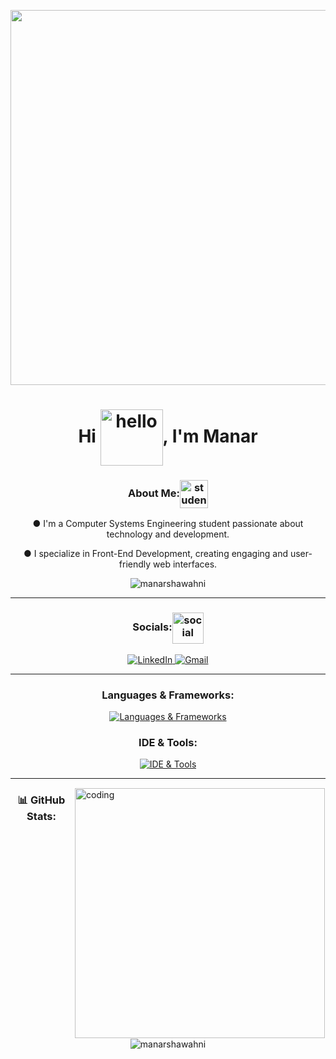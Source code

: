 <!DOCTYPE html>
<html lang="en">
<head>
    <meta charset="UTF-8">
    <meta name="viewport" content="width=device-width, initial-scale=1.0">
</head>
<body>

<p align="center">
  <img src="https://i.pinimg.com/originals/c5/a6/e0/c5a6e0d064a22a2f6a3caeacb4260103.gif" width="600" />
</p>

<h1 align="center">Hi <img align="center" alt="hello" src="https://media.tenor.com/S9ey-knwXm4AAAAi/hello-hi.gif" width="100" height="90"/>, I'm Manar </h1>

<h3 align="center">About Me:<img align="center" alt="student" src="https://i.pinimg.com/originals/6c/50/93/6c5093883f066ff03ec6ccb4f84650f6.gif" width="45" height="45"></h3>
  <p align="center">
       ●  I'm a Computer Systems Engineering student passionate about technology and development. 
  </p>
  
  <p align="center">
       ●  I specialize in Front-End Development, creating engaging and user-friendly web interfaces. 
  </p>

<p align="center"> <img src="https://komarev.com/ghpvc/?username=manarshawahni&label=Profile%20views&color=FFC0CB&style=flat" alt="manarshawahni" /> </p>


---

<h3 align="center">Socials:<img align="center" alt="social" src="https://i.pinimg.com/originals/e7/72/b3/e772b3d571574c918163db7650bf5f3f.gif" width="50" height="50"></h3>
<p align="center">
  <a href="https://www.linkedin.com/in/manarshawahni/">
    <img src="https://skillicons.dev/icons?i=linkedin" alt="LinkedIn" />
  </a>
  <a href="mailto:manarshawahnii@gmail.com">
    <img src="https://skillicons.dev/icons?i=gmail" alt="Gmail" />
  </a>
</p>

---
  <div>
      <div>
        <h3 align="center">Languages & Frameworks:</h3>
        <p align="center">
            <a href="https://skillicons.dev">
                <img src="https://skillicons.dev/icons?i=html,css,js,react,nodejs,expressjs,c,cpp,java,python,matlab" alt="Languages & Frameworks" />
            </a>
        </p>
        <h3 align="center">IDE & Tools:</h3>
        <p align="center">
            <a href="https://skillicons.dev">
                <img src="https://skillicons.dev/icons?i=git,github,webpack,babel,vscode,androidstudio,figma,npm,linux,notion" alt="IDE & Tools" />
            </a>
        </p>

---

<img align="right" alt="coding" width="400" style="border:1px solid white" src="https://media.tenor.com/WC8oc8aG3xgAAAAi/work-office.gif?fbclid=IwAR2sMXLKuevxsIMIMS1gNFjZA5FpU2zGyndGKLFGgpCWJHmnizp8dPRpho0">  
</div>

<h3 align="center">📊 GitHub Stats:</h3>

<div align="center">
    <p align="center">
        <img src="https://github-readme-stats.vercel.app/api/top-langs?username=manarshawahni&theme=jolly&hide_border=false&locale=en&layout=compact" alt="manarshawahni" />
    </p>
</div>

